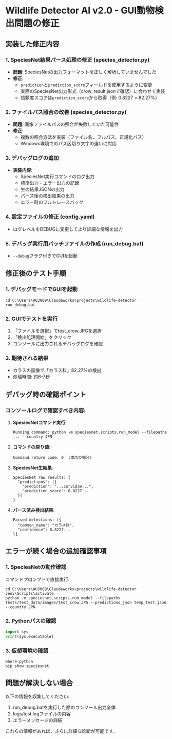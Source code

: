 # Wildlife Detector AI v2.0 - GUI動物検出問題の修正

## 実装した修正内容

### 1. SpeciesNet結果パース処理の修正 (species_detector.py)
- **問題**: SpeciesNetの出力フォーマットを正しく解析していませんでした
- **修正**: 
  - `prediction`と`prediction_score`フィールドを使用するように変更
  - 実際のSpeciesNet出力形式（crow_result.jsonで確認）に合わせて実装
  - 信頼度スコアは`prediction_score`から取得（例: 0.8227 = 82.27%）

### 2. ファイルパス照合の改善 (species_detector.py)
- **問題**: 画像ファイルパスの照合が失敗していた可能性
- **修正**: 
  - 複数の照合方法を実装（ファイル名、フルパス、正規化パス）
  - Windows環境でのパス区切り文字の違いに対応

### 3. デバッグログの追加
- **実装内容**:
  - SpeciesNet実行コマンドのログ出力
  - 標準出力・エラー出力の記録
  - 生の結果JSONの出力
  - パース後の検出結果の出力
  - エラー時のフルトレースバック

### 4. 設定ファイルの修正 (config.yaml)
- ログレベルをDEBUGに変更してより詳細な情報を出力

### 5. デバッグ実行用バッチファイルの作成 (run_debug.bat)
- `--debug`フラグ付きでGUIを起動

## 修正後のテスト手順

### 1. デバッグモードでGUIを起動
```batch
cd C:\Users\AU3009\Claudeworks\projects\wildlife-detector
run_debug.bat
```

### 2. GUIでテストを実行
1. 「ファイルを選択」でtest_crow.JPGを選択
2. 「検出処理開始」をクリック
3. コンソールに出力されるデバッグログを確認

### 3. 期待される結果
- カラスの画像で「カラス科」82.27%の検出
- 処理時間: 約6-7秒

## デバッグ時の確認ポイント

### コンソールログで確認すべき内容:
1. **SpeciesNetコマンド実行**:
   ```
   Running command: python -m speciesnet.scripts.run_model --filepaths ... --country JPN
   ```

2. **コマンドの戻り値**:
   ```
   Command return code: 0  (成功の場合)
   ```

3. **SpeciesNet生結果**:
   ```
   SpeciesNet raw results: {
     "predictions": [{
       "prediction": "...corvidae...",
       "prediction_score": 0.8227...
     }]
   }
   ```

4. **パース済み検出結果**:
   ```
   Parsed detections: [{
     "common_name": "カラス科",
     "confidence": 0.8227...
   }]
   ```

## エラーが続く場合の追加確認事項

### 1. SpeciesNetの動作確認
コマンドプロンプトで直接実行:
```batch
cd C:\Users\AU3009\Claudeworks\projects\wildlife-detector
venv\Scripts\activate
python -m speciesnet.scripts.run_model --filepaths tests/test_data/images/test_crow.JPG --predictions_json temp_test.json --country JPN
```

### 2. Pythonパスの確認
```python
import sys
print(sys.executable)
```

### 3. 仮想環境の確認
```batch
where python
pip show speciesnet
```

## 問題が解決しない場合

以下の情報を収集してください:
1. run_debug.batを実行した際のコンソール出力全体
2. logs/test.logファイルの内容
3. エラーメッセージの詳細

これらの情報があれば、さらに詳細な診断が可能です。
